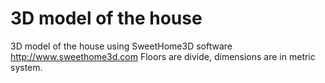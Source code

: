 # 3D model of the house
3D model of the house using SweetHome3D software http://www.sweethome3d.com
Floors are divide, dimensions are in metric system.

